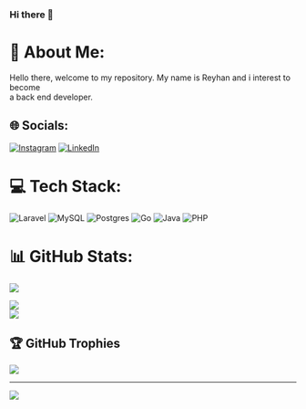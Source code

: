 ### Hi there 👋

# 💫 About Me:
Hello there, welcome to my repository. My name is Reyhan and i interest to become<br>a back end developer.


## 🌐 Socials:
[![Instagram](https://img.shields.io/badge/Instagram-%23E4405F.svg?logo=Instagram&logoColor=white)](https://instagram.com/reyhan_rusyard) [![LinkedIn](https://img.shields.io/badge/LinkedIn-%230077B5.svg?logo=linkedin&logoColor=white)](https://linkedin.com/in/ReyhanRusyard) 

# 💻 Tech Stack:
![Laravel](https://img.shields.io/badge/laravel-%23FF2D20.svg?style=for-the-badge&logo=laravel&logoColor=white) ![MySQL](https://img.shields.io/badge/mysql-%2300f.svg?style=for-the-badge&logo=mysql&logoColor=white) ![Postgres](https://img.shields.io/badge/postgres-%23316192.svg?style=for-the-badge&logo=postgresql&logoColor=white) ![Go](https://img.shields.io/badge/go-%2300ADD8.svg?style=for-the-badge&logo=go&logoColor=white) ![Java](https://img.shields.io/badge/java-%23ED8B00.svg?style=for-the-badge&logo=java&logoColor=white) ![PHP](https://img.shields.io/badge/php-%23777BB4.svg?style=for-the-badge&logo=php&logoColor=white)
# 📊 GitHub Stats:
<a href="https://github.com/reyhanmichiels/">
    <img src="https://github-readme-stats-git-masterrstaa-rickstaa.vercel.app/api?username=reyhanmichiels&theme=dark&hide_border=true&include_all_commits=true&count_private=true"/>
</a><br/>
<!-- ![](https://github-readme-stats.vercel.app/api?username=reyhanmichiels&theme=dark&hide_border=true&include_all_commits=true&count_private=true)<br/> -->

![](https://github-readme-streak-stats.herokuapp.com/?user=reyhanmichiels&theme=dark&hide_border=true)<br/>
![](https://github-readme-stats.vercel.app/api/top-langs/?username=reyhanmichiels&theme=dark&hide_border=true&include_all_commits=true&count_private=true&layout=compact)

## 🏆 GitHub Trophies
![](https://github-profile-trophy.vercel.app/?username=reyhanmichiels&theme=radical&no-frame=true&no-bg=false&margin-w=4)

---
[![](https://visitcount.itsvg.in/api?id=reyhanmichiels&icon=0&color=0)](https://visitcount.itsvg.in)

<!-- Proudly created with GPRM ( https://gprm.itsvg.in ) -->


